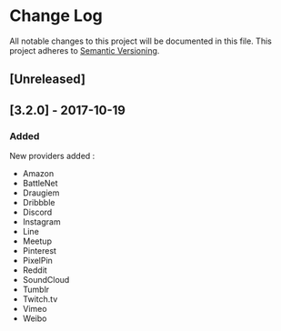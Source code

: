 # Change Log

All notable changes to this project will be documented in this file. This project adheres to [Semantic Versioning](http://semver.org/).


## [Unreleased]

## [3.2.0] - 2017-10-19
### Added
New providers added :
- Amazon
- BattleNet
- Draugiem
- Dribbble
- Discord
- Instagram
- Line
- Meetup
- Pinterest
- PixelPin
- Reddit
- SoundCloud		
- Tumblr
- Twitch.tv
- Vimeo
- Weibo

